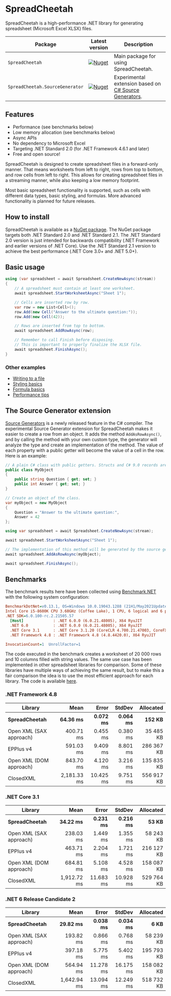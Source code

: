 # SpreadCheetah

SpreadCheetah is a high-performance .NET library for generating spreadsheet (Microsoft Excel XLSX) files.

| Package | Latest version | Description |
| ------- | -------------- | ----------- |
| `SpreadCheetah` | [![Nuget](https://img.shields.io/nuget/v/SpreadCheetah)](https://www.nuget.org/packages/SpreadCheetah) | Main package for using SpreadCheetah.
| `SpreadCheetah.SourceGenerator` | [![Nuget](https://img.shields.io/nuget/v/SpreadCheetah.SourceGenerator)](https://www.nuget.org/packages/SpreadCheetah.SourceGenerator) | Experimental extension based on [C# Source Generators](https://devblogs.microsoft.com/dotnet/introducing-c-source-generators).


## Features
- Performance (see benchmarks below)
- Low memory allocation (see benchmarks below)
- Async APIs
- No dependency to Microsoft Excel
- Targeting .NET Standard 2.0 (for .NET Framework 4.6.1 and later)
- Free and open source!

SpreadCheetah is designed to create spreadsheet files in a forward-only manner.
That means worksheets from left to right, rows from top to bottom, and row cells from left to right.
This allows for creating spreadsheet files in a streaming manner, while also keeping a low memory footprint.

Most basic spreadsheet functionality is supported, such as cells with different data types, basic styling, and formulas. More advanced functionality is planned for future releases.

## How to install
SpreadCheetah is available as a [NuGet package](https://www.nuget.org/packages/SpreadCheetah). The NuGet package targets both .NET Standard 2.0 and .NET Standard 2.1.
The .NET Standard 2.0 version is just intended for backwards compatibility (.NET Framework and earlier versions of .NET Core). Use the .NET Standard 2.1 version to achieve the best performance (.NET Core 3.0+ and .NET 5.0+).


## Basic usage
```cs
using (var spreadsheet = await Spreadsheet.CreateNewAsync(stream))
{
    // A spreadsheet must contain at least one worksheet.
    await spreadsheet.StartWorksheetAsync("Sheet 1");

    // Cells are inserted row by row.
    var row = new List<Cell>();
    row.Add(new Cell("Answer to the ultimate question:"));
    row.Add(new Cell(42));

    // Rows are inserted from top to bottom.
    await spreadsheet.AddRowAsync(row);

    // Remember to call Finish before disposing.
    // This is important to properly finalize the XLSX file.
    await spreadsheet.FinishAsync();
}
```

### Other examples
- [Writing to a file](https://github.com/sveinungf/spreadcheetah-samples/blob/main/SpreadCheetahSamples/SpreadCheetahSamples/WriteToFile.cs)
- [Styling basics](https://github.com/sveinungf/spreadcheetah-samples/blob/main/SpreadCheetahSamples/SpreadCheetahSamples/StylingBasics.cs)
- [Formula basics](https://github.com/sveinungf/spreadcheetah-samples/blob/main/SpreadCheetahSamples/SpreadCheetahSamples/FormulaBasics.cs)
- [Performance tips](https://github.com/sveinungf/spreadcheetah-samples/blob/main/SpreadCheetahSamples/SpreadCheetahSamples/PerformanceTips.cs)

## The Source Generator extension
[Source Generators](https://devblogs.microsoft.com/dotnet/introducing-c-source-generators) is a newly released feature in the C# compiler. The experimental Source Generator extension for SpreadCheetah makes it easier to create a row from an object. It adds the method `AddAsRowAsync()`, and by calling the method with your own custom type, the generator will analyze the type and create an implementation of the method. The value of each property with a public getter will become the value of a cell in the row. Here is an example:
```cs
// A plain C# class with public getters. Structs and C# 9.0 records are also supported.
public class MyObject
{
    public string Question { get; set; }
    public int Answer { get; set; }
}
```

```cs
// Create an object of the class.
var myObject = new MyObject
{
    Question = "Answer to the ultimate question:",
    Answer = 42
};

using var spreadsheet = await Spreadsheet.CreateNewAsync(stream);

await spreadsheet.StartWorksheetAsync("Sheet 1");

// The implementation of this method will be generated by the source generator.
await spreadsheet.AddAsRowAsync(myObject);

await spreadsheet.FinishAsync();
```

## Benchmarks
The benchmark results here have been collected using [Benchmark.NET](https://github.com/dotnet/benchmarkdotnet) with the following system configuration:

``` ini
BenchmarkDotNet=v0.13.1, OS=Windows 10.0.19043.1288 (21H1/May2021Update)
Intel Core i5-8600K CPU 3.60GHz (Coffee Lake), 1 CPU, 6 logical and 6 physical cores
.NET SDK=6.0.100-rc.2.21505.57
  [Host]             : .NET 6.0.0 (6.0.21.48005), X64 RyuJIT
  .NET 6.0           : .NET 6.0.0 (6.0.21.48005), X64 RyuJIT
  .NET Core 3.1      : .NET Core 3.1.20 (CoreCLR 4.700.21.47003, CoreFX 4.700.21.47101), X64 RyuJIT
  .NET Framework 4.8 : .NET Framework 4.8 (4.8.4420.0), X64 RyuJIT

InvocationCount=1  UnrollFactor=1
```

The code executed in the benchmark creates a worksheet of 20 000 rows and 10 columns filled with string values. The same use case has been implemented in other spreadsheet libraries for comparison.
Some of these libraries have multiple ways of achieving the same result, but to make this a fair comparison the idea is to use the most efficient approach for each library. The code is available [here](https://github.com/sveinungf/spreadcheetah/blob/main/SpreadCheetah.Benchmark/Benchmarks/StringCells.cs).


### .NET Framework 4.8

|                    Library |         Mean |        Error |       StdDev |  Allocated |
|----------------------------|-------------:|-------------:|-------------:|-----------:|
|          **SpreadCheetah** | **64.36 ms** | **0.072 ms** | **0.064 ms** | **152 KB** |
|    Open XML (SAX approach) |    400.71 ms |     0.455 ms |     0.380 ms |  35 485 KB |
|                  EPPlus v4 |    591.03 ms |     9.409 ms |     8.801 ms | 286 367 KB |
|    Open XML (DOM approach) |    843.70 ms |     4.120 ms |     3.216 ms | 135 835 KB |
|                  ClosedXML |  2,181.33 ms |    10.425 ms |     9.751 ms | 556 917 KB |


### .NET Core 3.1

|                    Library |         Mean |        Error |       StdDev |  Allocated |
|----------------------------|-------------:|-------------:|-------------:|-----------:|
|          **SpreadCheetah** | **34.22 ms** | **0.231 ms** | **0.216 ms** |  **53 KB** |
|    Open XML (SAX approach) |    238.03 ms |     1.449 ms |     1.355 ms |  58 243 KB |
|                  EPPlus v4 |    463.71 ms |     2.204 ms |     1.721 ms | 216 127 KB |
|    Open XML (DOM approach) |    684.81 ms |     5.108 ms |     4.528 ms | 158 087 KB |
|                  ClosedXML |  1,912.72 ms |    11.683 ms |    10.928 ms | 529 764 KB |


### .NET 6 Release Candidate 2

|                    Library |         Mean |        Error |       StdDev |  Allocated |
|----------------------------|-------------:|-------------:|-------------:|-----------:|
|          **SpreadCheetah** | **29.82 ms** | **0.038 ms** | **0.034 ms** |   **6 KB** |
|    Open XML (SAX approach) |    193.82 ms |     0.866 ms |     0.768 ms |  58 239 KB |
|                  EPPlus v4 |    397.18 ms |     5.775 ms |     5.402 ms | 195 793 KB |
|    Open XML (DOM approach) |    564.94 ms |    11.278 ms |    16.175 ms | 158 082 KB |
|                  ClosedXML |  1,642.94 ms |    13.094 ms |    12.249 ms | 518 732 KB |
